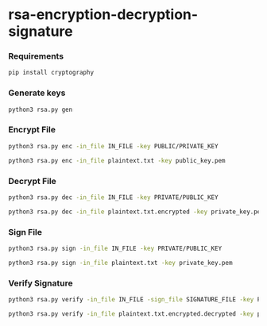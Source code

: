 # rsa-encryption-decryption-signature
### Requirements
``` sh
pip install cryptography
```

### Generate keys
``` sh
python3 rsa.py gen
```

### Encrypt File
``` sh
python3 rsa.py enc -in_file IN_FILE -key PUBLIC/PRIVATE_KEY
```
``` sh
python3 rsa.py enc -in_file plaintext.txt -key public_key.pem
```

### Decrypt File
``` sh
python3 rsa.py dec -in_file IN_FILE -key PRIVATE/PUBLIC_KEY
```
``` sh
python3 rsa.py dec -in_file plaintext.txt.encrypted -key private_key.pem
```

### Sign File
``` sh
python3 rsa.py sign -in_file IN_FILE -key PRIVATE/PUBLIC_KEY
```
``` sh
python3 rsa.py sign -in_file plaintext.txt -key private_key.pem
```

### Verify Signature
``` sh
python3 rsa.py verify -in_file IN_FILE -sign_file SIGNATURE_FILE -key PUBLIC/PRIVATE_KEY
```
``` sh
python3 rsa.py verify -in_file plaintext.txt.encrypted.decrypted -key public_key.pem -sign_file plaintext.txt.signature
```
